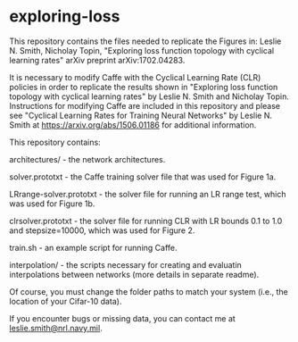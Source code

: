 # exploring-loss


This repository contains the files needed to replicate the Figures in:
Leslie N. Smith, Nicholay Topin, "Exploring loss function topology with cyclical learning rates" arXiv preprint arXiv:1702.04283.

It is necessary to modify Caffe with the Cyclical Learning Rate (CLR) policies in order to replicate the results shown in "Exploring loss function topology with cyclical learning rates" by Leslie N. Smith and Nicholay Topin.  Instructions for modifying Caffe are included in this repository and please see "Cyclical Learning Rates for Training Neural Networks" by Leslie N. Smith at https://arxiv.org/abs/1506.01186 for additional information.

This repository contains:

architectures/ - the network architectures. 

solver.prototxt - the Caffe training solver file that was used for Figure 1a.

LRrange-solver.prototxt - the solver file for running an LR range test, which was used for Figure 1b.

clrsolver.prototxt - the solver file for running CLR with LR bounds 0.1 to 1.0 and stepsize=10000, which was used for Figure 2.

train.sh - an example script for running Caffe.

interpolation/ - the scripts necessary for creating and evaluatin interpolations between networks (more details in separate readme).

Of course, you must change the folder paths to match your system (i.e., the location of your Cifar-10 data).

If you encounter bugs or missing data, you can contact me at leslie.smith@nrl.navy.mil.
